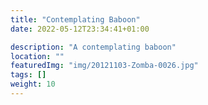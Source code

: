 ```yaml
---
title: "Contemplating Baboon"
date: 2022-05-12T23:34:41+01:00

description: "A contemplating baboon"
location: ""
featuredImg: "img/20121103-Zomba-0026.jpg"
tags: []
weight: 10
---
```


